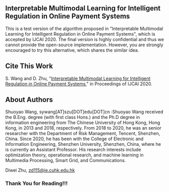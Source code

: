 ## Interpretable Multimodal Learning for Intelligent Regulation in Online Payment Systems
This is a test version of the algorithm proposed in "Interpretable Multimodal Learning for Intelligent Regulation in Online Payment Systems", which is accepted by IJCAI 2020.
The final version is highly confidential and thus we cannot provide the open-source implementation. However, you are strongly encouraged to try this alternative, which shares the similar idea.

## Cite This Work
S. Wang and D. Zhu, "[Interpretable Multimodal Learning for Intelligent Regulation in Online Payment Systems](https://www.ijcai.org/Proceedings/2020/645)," in Proceedings of IJCAI 2020.


## About Authors
Shuoyao Wang, sywang[AT]szu[DOT]edu[DOT]cn :Shuoyao Wang received the B.Eng. degree (with first class Hons.) and the Ph.D degree in information engineering from The Chinese University of Hong Kong, Hong Kong, in 2013 and 2018, respectively. From 2018 to 2020, he was an senior researcher with the Department of Risk Management, Tencent, Shenzhen, China. Since 2020, he has been with the College of Electronic and Information Engineering, Shenzhen University, Shenzhen, China, where he is currently an Assistant Professor. His research interests include optimization theory, operational research, and machine learning in Multimedia Processing, Smart Grid, and Communications.

Diwei Zhu, zd115@ie.cuhk.edu.hk

### Thank You for Reading!!!
